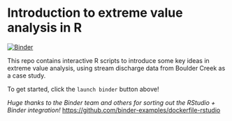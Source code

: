 # Introduction to extreme value analysis in R

[![Binder](https://mybinder.org/badge.svg)](https://mybinder.org/v2/gh/mbjoseph/intro-eva/master)

This repo contains interactive R scripts to introduce some key ideas in extreme value analysis, using stream discharge data from Boulder Creek as a case study. 

To get started, click the `launch binder` button above!

*Huge thanks to the Binder team and others for sorting out the RStudio + Binder integration!* https://github.com/binder-examples/dockerfile-rstudio
